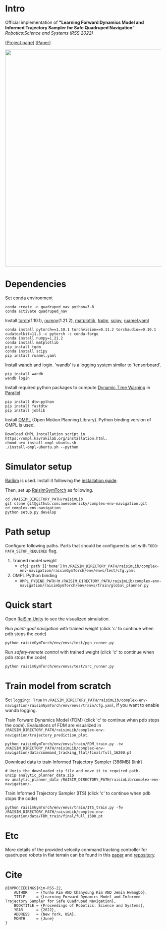 # Intro
Official implementation of **"Learning Forward Dynamics Model and Informed Trajectory Sampler for Safe Quadruped Navigation"** 
*Robotics:Science and Systems (RSS 2022)*

[[Project page](https://awesomericky.github.io/projects/FDM_ITS_navigation/index.html)] [[Paper](https://arxiv.org/abs/2204.08647)]

<img width=700 src='demo.gif'>

# Dependencies

Set conda environment
```
conda create -n quadruped_nav python=3.8
conda activate quadruped_nav
```

Install [torch](https://pytorch.org/)(1.10.1), [numpy](https://numpy.org/install/)(1.21.2), [matplotlib](https://matplotlib.org/stable/users/getting_started/), [tqdm](https://pypi.org/project/tqdm/), [scipy](https://docs.scipy.org/doc/scipy/getting_started.html#getting-started-ref), [ruamel.yaml](https://pypi.org/project/ruamel.yaml/)
```
conda install pytorch==1.10.1 torchvision==0.11.2 torchaudio==0.10.1 cudatoolkit=11.3 -c pytorch -c conda-forge
conda install numpy=1.21.2
conda install matplotlib
pip install tqdm
conda install scipy
pip install ruamel.yaml
```

Install [wandb](https://docs.wandb.ai/quickstart) and login. 'wandb' is a logging system similar to 'tensorboard'.
```
pip install wandb
wandb login
```

Install required python packages to compute [Dynamic Time Warping](https://dynamictimewarping.github.io/python/) in [Parallel](https://joblib.readthedocs.io/en/latest/installing.html)
```
pip install dtw-python
pip install fastdtw
pip install joblib
```

Install [OMPL](https://ompl.kavrakilab.org/) (Open Motion Planning Library). Python binding version of OMPL is used.
```
Download OMPL installation script in https://ompl.kavrakilab.org/installation.html.
chmod u+x install-ompl-ubuntu.sh
./install-ompl-ubuntu.sh --python
```

# Simulator setup
[RaiSim](https://raisim.com/index.html) is used. Install it following the [installation guide](https://raisim.com/sections/Installation.html).

Then, set up [RaisimGymTorch](https://raisim.com/sections/RaisimGymTorch.html) as following.
```
cd /RAISIM_DIRECTORY_PATH/raisimLib
git clone git@github.com:awesomericky/complex-env-navigation.git
cd complex-env-navigation
python setup.py develop
```

# Path setup
Configure following paths. Parts that should be configured is set with `TODO: PATH_SETUP_REQUIRED` flag.

1. Trained model weight
    * `cfg['path']['home']` in `/RAISIM_DIRECTORY_PATH/raisimLib/complex-env-navigation/raisimGymTorch/env/envs/test/cfg.yaml`
2. OMPL Python binding
    * `OMPL_PYBIND_PATH` in `/RAISIM_DIRECTORY_PATH/raisimLib/complex-env-navigation/raisimGymTorch/env/envs/train/global_planner.py`

# Quick start 
Open [RaiSim Unity](https://raisim.com/sections/RaisimUnity.html) to see the visualized simulation.

Run *point-goal navigation* with trained weight (click 'c' to continue when pdb stops the code)
```
python raisimGymTorch/env/envs/test/pgn_runner.py
```

Run *safety-remote control* with trained weight (click 'c' to continue when pdb stops the code)
```
python raisimGymTorch/env/envs/test/src_runner.py
```

# Train model from scratch
Set `logging: True` in `/RAISIM_DIRECTORY_PATH/raisimLib/complex-env-navigation/raisimGymTorch/env/envs/train/cfg.yaml`, if you want to enable wandb logging.

Train Forward Dynamics Model (FDM) (click 'c' to continue when pdb stops the code). Evaluations of FDM are visualized in `/RAISIM_DIRECTORY_PATH/raisimLib/complex-env-navigation/trajectory_prediction_plot`.
```
python raisimGymTorch/env/envs/train/FDM_train.py -tw /RAISIM_DIRECTORY_PATH/raisimLib/complex-env-navigation/data/command_tracking_flat/final/full_16200.pt
```

Download data to train Informed Trajectory Sampler (386MB) [[link](https://drive.google.com/file/d/1R7EyMPIyNkHme9H-z20VN1BkFeDVS4an/view?usp=sharing)]
```
# Unzip the downloaded zip file and move it to required path.
unzip analytic_planner_data.zip
mv analytic_planner_data /RAISIM_DIRECTORY_PATH/raisimLib/complex-env-navigation/.
```

Train Informed Trajectory Sampler (ITS) (click 'c' to continue when pdb stops the code)
```
python raisimGymTorch/env/envs/train/ITS_train.py -fw /RAISIM_DIRECTORY_PATH/raisimLib/complex-env-navigation/data/FDM_train/final/full_1500.pt
```

# Etc
More details of the provided velocity command tracking controller for quadruped robots in flat terrain can be found in this [paper](https://arxiv.org/abs/1901.08652) and [repository](https://github.com/awesomericky/velocity-command-tracking-controller-for-quadruped-robot).

# Cite
```
@INPROCEEDINGS{Kim-RSS-22, 
    AUTHOR    = {Yunho Kim AND Chanyoung Kim AND Jemin Hwangbo}, 
    TITLE     = {Learning Forward Dynamics Model and Informed Trajectory Sampler for Safe Quadruped Navigation}, 
    BOOKTITLE = {Proceedings of Robotics: Science and Systems}, 
    YEAR      = {2022}, 
    ADDRESS   = {New York, USA}, 
    MONTH     = {June}
} 
```







